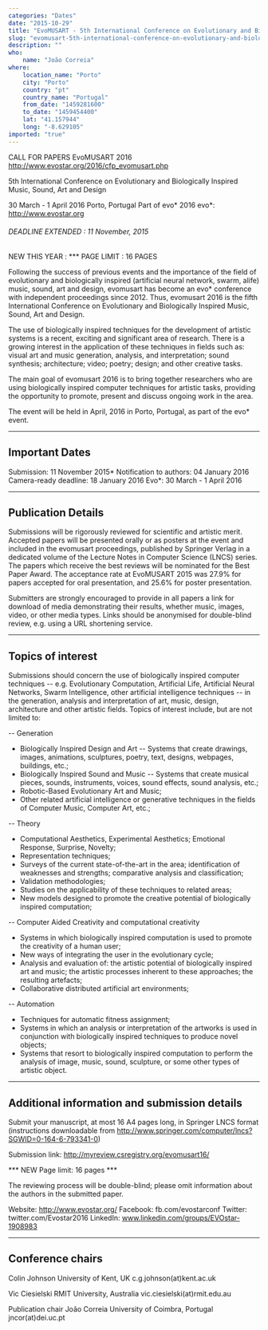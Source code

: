 ```yaml
---
categories: "Dates"
date: "2015-10-29"
title: "EvoMUSART - 5th International Conference on Evolutionary and Biologically Inspired Music, Sound, Art and Design"
slug: "evomusart-5th-international-conference-on-evolutionary-and-biologically-inspired-music-sound-ar"
description: ""
who: 
    name: "João Correia"
where: 
    location_name: "Porto"
    city: "Porto"
    country: "pt"
    country_name: "Portugal"
    from_date: "1459281600"
    to_date: "1459454400"
    lat: "41.157944"
    long: "-8.629105"
imported: "true"
---
```



CALL FOR PAPERS
EvoMUSART 2016
http://www.evostar.org/2016/cfp_evomusart.php

5th International Conference on Evolutionary and Biologically Inspired
Music, Sound, Art and Design

30 March - 1 April 2016
Porto, Portugal
Part of evo* 2016
evo*: http://www.evostar.org

###### DEADLINE EXTENDED : 11 November, 2015 

NEW THIS YEAR :
*** PAGE LIMIT : 16 PAGES 

Following the success of previous events and the importance of the field of evolutionary and biologically inspired (artificial neural network, swarm, alife) music, sound, art and design, evomusart has become an evo* conference with independent proceedings since 2012. Thus, evomusart 2016 is the fifth International Conference on Evolutionary and Biologically Inspired Music, Sound, Art and Design.

The use of biologically inspired techniques for the development of artistic systems is a recent, exciting and significant area of research. There is a growing interest in the application of these techniques in fields such as: visual art and music generation, analysis, and interpretation; sound synthesis; architecture; video; poetry; design; and other creative tasks.

The main goal of evomusart 2016 is to bring together researchers who are using biologically inspired computer techniques for artistic tasks, providing the opportunity to promote, present and discuss ongoing work in the area.

The event will be held in April, 2016 in Porto, Portugal, as part of the evo* event.

----------------------------------------------------------------------------
Important Dates 
----------------------------------------------------------------------------

Submission: 11 November 2015*
Notification to authors: 04 January 2016
Camera-ready deadline: 18 January 2016
Evo*: 30 March - 1 April 2016

----------------------------------------------------------------------------
Publication Details
----------------------------------------------------------------------------

Submissions will be rigorously reviewed for scientific and artistic merit. Accepted papers will be presented orally or as posters at the event and included in the evomusart proceedings, published by Springer Verlag in a dedicated volume of the Lecture Notes in Computer Science (LNCS) series. The papers which receive the best reviews will be nominated for the Best Paper Award. The acceptance rate at EvoMUSART 2015 was 27.9% for papers accepted for oral presentation, and 25.6% for poster presentation.

Submitters are strongly encouraged to provide in all papers a link for download of media demonstrating their results, whether music, images, video, or other media types. Links should be anonymised for double-blind review, e.g. using a URL shortening service.

----------------------------------------------------------------------------
Topics of interest
----------------------------------------------------------------------------

Submissions should concern the use of biologically inspired computer
techniques -- e.g. Evolutionary Computation, Artificial Life,
Artificial Neural Networks, Swarm Intelligence, other artificial
intelligence techniques -- in the generation, analysis and
interpretation of art, music, design, architecture and other artistic
fields. Topics of interest include, but are not limited to:

-- Generation
- Biologically Inspired Design and Art -- Systems that create
drawings, images, animations, sculptures, poetry, text, designs,
webpages, buildings, etc.;
- Biologically Inspired Sound and Music -- Systems that create
musical pieces, sounds, instruments, voices, sound effects, sound
analysis, etc.;
- Robotic-Based Evolutionary Art and Music;
- Other related artificial intelligence or generative techniques in
the fields of Computer Music, Computer Art, etc.;

-- Theory
- Computational Aesthetics, Experimental Aesthetics; Emotional
Response, Surprise, Novelty;
- Representation techniques;
- Surveys of the current state-of-the-art in the area; identification
of weaknesses and strengths; comparative analysis and classification;
- Validation methodologies;
- Studies on the applicability of these techniques to related areas;
- New models designed to promote the creative potential of
biologically inspired computation;

-- Computer Aided Creativity and computational creativity
- Systems in which biologically inspired computation is used to
promote the creativity of a human user;
- New ways of integrating the user in the evolutionary cycle;
- Analysis and evaluation of: the artistic potential of biologically
inspired art and music; the artistic processes inherent to these
approaches; the resulting artefacts;
- Collaborative distributed artificial art environments;

-- Automation
- Techniques for automatic fitness assignment;
- Systems in which an analysis or interpretation of the artworks is
used in conjunction with biologically inspired techniques to produce
novel objects;
- Systems that resort to biologically inspired computation to perform
the analysis of image, music, sound, sculpture, or some other types of
artistic object.


----------------------------------------------------------------------------
Additional information and submission details
----------------------------------------------------------------------------

Submit your manuscript, at most 16 A4 pages long, in Springer LNCS format (instructions downloadable from http://www.springer.com/computer/lncs?SGWID=0-164-6-793341-0)

Submission link: http://myreview.csregistry.org/evomusart16/

*** NEW Page limit: 16 pages ***

The reviewing process will be double-blind; please omit information about the authors in the submitted paper.

Website:         http://www.evostar.org/
Facebook:        fb.com/evostarconf
Twitter:         twitter.com/Evostar2016
LinkedIn:        www.linkedin.com/groups/EVOstar-1908983


----------------------------------------------------------------------------
Conference chairs
----------------------------------------------------------------------------

Colin Johnson
University of Kent, UK
c.g.johnson(at)kent.ac.uk

Vic Ciesielski
RMIT University, Australia
vic.ciesielski(at)rmit.edu.au


Publication chair
João Correia
University of Coimbra, Portugal
jncor(at)dei.uc.pt
